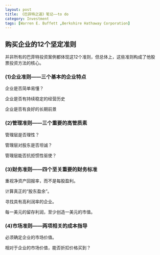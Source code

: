 ```yaml
---
layout: post
title: 《巴菲特之道》笔记——to do
category: Investment
tags: [Warren E. Buffett ,Berkshire Hathaway Corporation]
---
```


## 购买企业的12个坚定准则

并非所有的巴菲特投资案例都体现这12个准则，但总体上，这些准则构成了他股票投资方法的核心。

### (1)企业准则——三个基本的企业特点

企业是否简单易懂？

企业是否有持续稳定的经营历史

企业是否有良好的长期前景

### (2)管理准则——三个重要的高管质素

管理层是否理性？

管理层对股东是否坦诚？

管理层能否抗拒惯性驱使？

### (3)财务准则——四个至关重要的财务标准

重视净资产回报率，而不是每股盈利。

计算真正的“股东盈余”。

寻找具有高利润率的企业。

每一美元的留存利润，至少创造一美元的市值。

### (4)市场准则——两项相关的成本指导

必须确定企业的市场价值。

相对于企业的市场价值，能否折扣价格买到？
